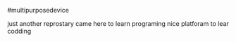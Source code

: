 #multipurposedevice 

just another reprostary
came here to learn programing 
nice platforam to lear codding 
